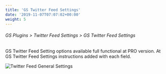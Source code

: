 ```yaml
---
title: 'GS Twitter Feed Settings'
date: '2019-11-07T07:07:02+00:00'
weight: 5
---
```

###### GS Plugins > Twitter Feed Settings > GS Twitter Feed Settings

GS Twitter Feed Setting options available full functional at PRO version. At GS Twitter Feed Settings instructions added with each field.

![Twitter Feed General Settings](../images/GS_Twitter_Feed_Settings.png "Twitter Feed General Settings")